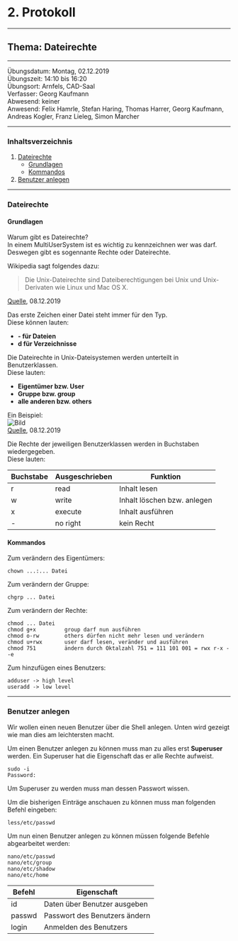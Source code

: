 # 2. Protokoll

-------------------------------------------------

## Thema: Dateirechte

-------------------------------------------------

Übungsdatum:   Montag, 02.12.2019     
Übungszeit:    14:10 bis 16:20      
Übungsort:     Arnfels, CAD-Saal    
Verfasser:     Georg Kaufmann    
Abwesend:      keiner      
Anwesend:      Felix Hamrle, Stefan Haring, Thomas Harrer, Georg Kaufmann, Andreas Kogler, Franz Lieleg, Simon Marcher

-------------------------------------------------

### Inhaltsverzeichnis
1) [Dateirechte](#dateirechte) 
      * [Grundlagen](#grundlagen) 
      * [Kommandos](#kommandos)
1) [Benutzer anlegen](#benutzer-anlegen)

-------------------------------------------------

### Dateirechte
#### Grundlagen
Warum gibt es Dateirechte?         
In einem MultiUserSystem ist es wichtig zu kennzeichnen wer was darf. Deswegen gibt es sogennante Rechte oder Dateirechte.        

Wikipedia sagt folgendes dazu:
> Die Unix-Dateirechte sind Dateiberechtigungen bei Unix und Unix-Derivaten wie Linux und Mac OS X.           

[Quelle](https://de.wikipedia.org/wiki/Unix-Dateirechte), 08.12.2019

Das erste Zeichen einer Datei steht immer für den Typ.      
Diese können lauten:
* **- für Dateien**
* **d für Verzeichnisse**

Die Dateirechte in Unix-Dateisystemen werden unterteilt in Benutzerklassen.          
Diese lauten:
* **Eigentümer bzw. User** 
* **Gruppe bzw. group**
* **alle anderen bzw. others**

Ein Beispiel:       
![Bild](https://www.webhostone.de/images/FAQ/Webpakete/dateirechte3.png)                
[Quelle](https://www.webhostone.de/images/FAQ/Webpakete/dateirechte3.png), 08.12.2019 

Die Rechte der jeweiligen Benutzerklassen werden in Buchstaben wiedergegeben.        
Diese lauten:

| Buchstabe | Ausgeschrieben | Funktion |
| --------- | -------------- | -------- |
| r | read | Inhalt lesen |
| w | write | Inhalt löschen bzw. anlegen |
| x | execute | Inhalt ausführen |
| - | no right | kein Recht |

#### Kommandos

Zum verändern des Eigentümers:              
```
chown ...:... Datei
```

Zum verändern der Gruppe:          
```         
chgrp ... Datei
```

Zum verändern der Rechte:  
```
chmod ... Datei
chmod g+x         group darf nun ausführen
chmod o-rw        others dürfen nicht mehr lesen und verändern
chmod u+rwx       user darf lesen, veränder und ausführen
chmod 751         ändern durch Oktalzahl 751 = 111 101 001 = rwx r-x --e
```
Zum hinzufügen eines Benutzers:
```
adduser -> high level
useradd -> low level
```

-------------------------------------------------

### Benutzer anlegen

Wir wollen einen neuen Benutzer über die Shell anlegen. Unten wird gezeigt wie man dies am leichtersten macht.

Um einen Benutzer anlegen zu können muss man zu alles erst **Superuser** werden. 
Ein Superuser hat die Eigenschaft das er alle Rechte aufweist.
```
sudo -i
Password:
```
Um Superuser zu werden muss man dessen Passwort wissen.

Um die bisherigen Einträge anschauen zu können muss man folgenden Befehl eingeben:
```
less/etc/passwd
```

Um nun einen Benutzer anlegen zu können müssen folgende Befehle abgearbeitet werden:
```
nano/etc/passwd
nano/etc/group
nano/etc/shadow
nano/etc/home
```

Befehl | Eigenschaft
------ | -----------
id <Benutzername> | Daten über Benutzer ausgeben
passwd <Benutzername> | Passwort des Benutzers ändern
login <Benutzername> | Anmelden des Benutzers
